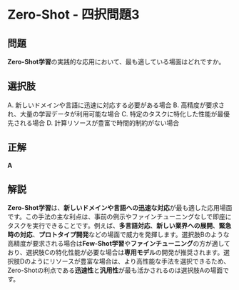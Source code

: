 # Zero-Shot - 四択問題3

## 問題
**Zero-Shot学習**の実践的な応用において、最も適している場面はどれですか。

## 選択肢
A. 新しいドメインや言語に迅速に対応する必要がある場合
B. 高精度が要求され、大量の学習データが利用可能な場合
C. 特定のタスクに特化した性能が最優先される場合
D. 計算リソースが豊富で時間的制約がない場合

## 正解
**A**

## 解説
**Zero-Shot学習**は、**新しいドメインや言語への迅速な対応**が最も適した応用場面です。この手法の主な利点は、事前の例示やファインチューニングなしで即座にタスクを実行できることです。例えば、**多言語対応**、**新しい業界への展開**、**緊急時の対応**、**プロトタイプ開発**などの場面で威力を発揮します。選択肢Bのような高精度が要求される場合は**Few-Shot学習**や**ファインチューニング**の方が適しており、選択肢Cの特化性能が必要な場合は**専用モデル**の開発が推奨されます。選択肢Dのようにリソースが豊富な場合は、より高性能な手法を選択できるため、Zero-Shotの利点である**迅速性**と**汎用性**が最も活かされるのは選択肢Aの場面です。 